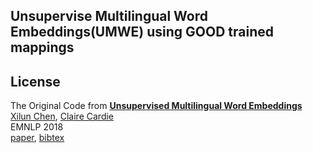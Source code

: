 ## Unsupervise Multilingual Word Embeddings(UMWE) using GOOD trained mappings

## License
The Original Code from [**Unsupervised Multilingual Word Embeddings**](http://aclweb.org/anthology/D18-1024)
<br>
[Xilun Chen](http://www.cs.cornell.edu/~xlchen/),
[Claire Cardie](http://www.cs.cornell.edu/home/cardie/)
<br>
EMNLP 2018
<br>
[paper](http://aclweb.org/anthology/D18-1024),
[bibtex](http://aclweb.org/anthology/D18-1024.bib)

